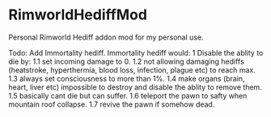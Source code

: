 # RimworldHediffMod
Personal Rimworld Hediff addon mod for my personal use.

Todo:
Add Immortality hediff.
Immortality hediff would:
  1 Disable the ablity to die by:
    1.1 set incoming damage to 0.
    1.2 not allowing damaging hediffs (heatstroke, hyperthermia, blood loss, infection, plague etc) to reach max.
    1.3 always set consciousness to more than 1%.
    1.4 make organs (brain, heart, liver etc) impossible to destroy and disable the ablity to remove them.
    1.5 basically cant die but can suffer.
    1.6 teleport the pawn to safty when mountain roof collapse.
    1.7 revive the pawn if somehow dead.
